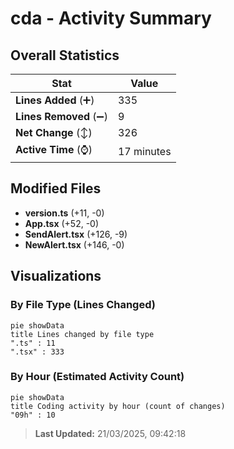 # cda - Activity Summary 

## Overall Statistics

| Stat                   | Value                                                             |
| ---------------------- | ----------------------------------------------------------------- |
| **Lines Added** (➕)   | 335                                          |
| **Lines Removed** (➖) | 9                                        |
| **Net Change** (↕)    | 326                |
| **Active Time** (⌚)   | 17 minutes |


## Modified Files
- **version.ts** (+11, -0)
- **App.tsx** (+52, -0)
- **SendAlert.tsx** (+126, -9)
- **NewAlert.tsx** (+146, -0)

## Visualizations

### By File Type (Lines Changed)

```mermaid
pie showData
title Lines changed by file type
".ts" : 11
".tsx" : 333
```

### By Hour (Estimated Activity Count)

```mermaid
pie showData
title Coding activity by hour (count of changes)
"09h" : 10
```


> **Last Updated:** 21/03/2025, 09:42:18